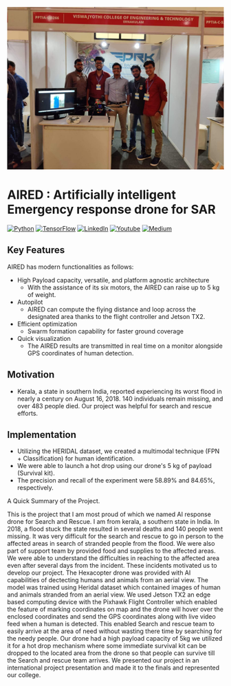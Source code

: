 <div align="center"><img src="https://github.com/nelson123-lab/AI-response-drone-for-SAR/blob/e6164c83bcc138c7a5c09b6404c22f9855a78e01/Drone%20Project/Drone%20(5).jpeg" width="800"/></div>

# AIRED : Artificially intelligent Emergency response drone for SAR


[![Python](https://img.shields.io/badge/python-3.7%20%7C%203.8%20%7C%203.9-blue)](https://www.python.org)
[![TensorFlow](https://img.shields.io/badge/TensorFlow-v2.8.0-blue)](https://www.tensorflow.org/api_docs/python/tf)
[![LinkedIn](https://img.shields.io/badge/-LinkedIn-black.svg?style=flat-square&logo=linkedin&colorB=255)](https://www.linkedin.com/in/nelsonjoseph123/)
[![Youtube](https://img.shields.io/badge/-Youtube-black.svg?style=flat-square&logo=Youtube&colorB=900)](https://www.youtube.com/channel/UCj-j1k_3vC6F1rVgrEhDF7g)
[![Medium](https://img.shields.io/badge/-Medium-black.svg?style=flat-square&logo=Medium&colorB=000)](https://medium.com/me/stories/public)



## Key Features

AIRED has modern functionalities as follows:

- High Payload capacity, versatile, and platform agnostic architecture
  - With the assistance of its six motors, the AIRED can raise up to 5 kg of weight.
- Autopilot
  - AIRED can compute the flying distance and loop across the designated area thanks to the flight controller and Jetson TX2.
- Efficient optimization
  - Swarm formation capability for faster ground coverage
- Quick visualization
  - The AIRED results are transmitted in real time on a monitor alongside GPS coordinates of human detection.

## Motivation
-	Kerala, a state in southern India, reported experiencing its worst flood in nearly a century on August 16, 2018. 
140 individuals remain missing, and over 483 people died. Our project was helpful for search and rescue efforts.

## Implementation
-	Utilizing the HERIDAL dataset, we created a multimodal technique (FPN + Classification) for human identification. 
- We were able to launch a hot drop using our drone's 5 kg of payload (Survival kit).
-	The precision and recall of the experiment were 58.89% and 84.65%, respectively.


A Quick Summary of the Project.

This is the project that I am most proud of which we named AI response drone for Search and Rescue. I am from kerala, a southern state in India. In 2018, a flood stuck the state resulted in several deaths and 140 people went missing. It was very difficult for the search and rescue to go in person to the affected areas in search of stranded people from the flood. We were also part of support team by provided food and supplies to the affected areas. We were able to understand the difficulties in reaching to the affected area even after several days from the incident. These incidents motivated us to develop our project. The Hexacopter drone was provided with AI capabilities of dectecting humans and animals from an aerial view. The model was trained using Heridal dataset which contained images of human and animals stranded from an aerial view. We used Jetson TX2 an edge based computing device with the Pixhawk Flight Controller which enabled the feature of marking coordinates on map and the drone will hover over the enclosed coordinates and send the GPS coordinates along with live video feed when a human is detected. This enabled Search and rescue team to easily arrive at the area of need without wasting there time by searching for the needy people. Our drone had a high payload capacity of 5kg we utilized it for a hot drop mechanism where some immediate survival kit can be dropped to the located area from the drone so that people can survive till the Search and rescue team arrives. We presented our project in an international project presentation and made it to the finals and represented our college.
